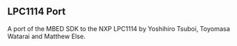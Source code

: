 LPC1114 Port
--------------
A port of the MBED SDK to the NXP LPC1114 by Yoshihiro Tsuboi, Toyomasa Watarai and Matthew Else.
